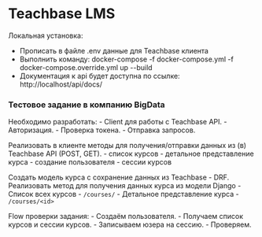 # Teachbase LMS

Локальная установка:
- Прописать в файле .env данные для Teachbase клиента
- Выполнить команду: docker-compose -f docker-compose.yml -f docker-compose.override.yml up --build
- Документация к api будет доступна по ссылке: http://localhost/api/docs/


### Тестовое задание в компанию BigData

Необходимо разработать:
    - Client для работы с Teachbase API. 
    - Авторизация.
    - Проверка токена.
    - Отправка запросов.

Реализовать в клиенте методы для получения/отправки данных из (в) Teachbase API (POST, GET). 
    - список курсов
    - детальное представление курса
    - создание пользователя
    - сессии курсов

Создать модель курса с сохранение данных из Teachbase
    - DRF. Реализовать метод для получения данных курса из модели Django
    - Список всех курсов - ```/courses/```
    - Детальное представление курса - ```/courses/<id>```

Flow проверки задания:
    - Создаём пользователя.
    - Получаем список курсов и сессии курсов.
    - Записываем юзера на сессию.
    - Проверяем.
